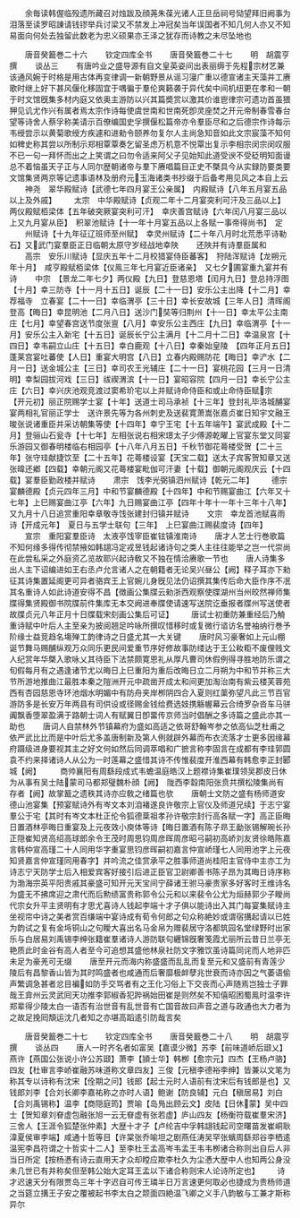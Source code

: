<!-- { "loadSidebar": true } -->
　　余毎读韩偓临殁遗所藏召对烛跋及顔荛朱葆光诸人正旦岳祠号恸望拜旧阙事为泪落至读罗昭諌请钱镠举兵讨梁又不禁发上冲冠矣当年误国者不知几何人亦又不知易面向何处去独留此数老为忠义硕果亦王泽之犹存而诗教之未尽坠地也






　　唐音癸籖巻二十六
　　钦定四库全书
　　唐音癸籖巻二十七
　　明　胡震亨　撰
　　谈丛三
　　有唐吟业之盛导源有自文皇英姿间出表丽缛于先程宗材艺兼该通风婉于时格是用古体再变律调一新朝野景从谣习寖广重以德宣诸主天藻并工赓歌时继上好下甚风偃化移固宜于喁徧于羣伦爽籁袭于异代矣中间机纽更在孝和一朝于时文馆旣集多材内庭又依奥主游防以兴其篇奬赏以激其价谁鬯律宗可遗功首虽猥狎见讥尤作兴有属者焉太宗作诗每使虞世南和世南死卽灵座焚之开元帝制春雪春台望等诗舍人蔡孚称美请示百僚编国史孚撰偃松篇帝亦令羣臣尽和之后德宗作诗每示韦绶尝示以黄菊歌绶方疾遽和进勑令颐养勿复尔人主尚急知音如此文宗宸藻不知何如稗史称其尝以所制示郑相覃覃奏乞留圣虑万机意不悦覃出复示李相宗闵宗闵叹服不已一句一拜怀而出之上笑谓之曰勿令适来阿父子见始知此道受谀不受砭明知面谩总不着恼虽天子正与人同尔歴朝诸帝与羣下赓唱篇目正史不槩具今从实録防要类要文馆集贤两京等记遗事语林及册府元玉海诸类书抄缀于后备考用见风之本自上云
　　神尧　翠华殿赋诗【武德七年四月宴王公亲属】　内殿赋诗【八年五月宴五品以上及外戚】
　　太宗　中华殿赋诗【贞观二年十二月宴突利可汗及三品以上】　两仪殿赋栢梁体【五年破突厥宴突利可汗】　幸庆善宫赋诗【六年闰八月宴三品以上又九月宴从臣】　积翠池赋诗【十一年十月宴五品以上各赋一事帝得尚书】　定
　　州赋诗【十九年征辽班师至州赋】　幸灵州赋诗【二十年八月时北荒悉平诗勒石】又武门宴羣臣正日临朝太原守岁经战地幸陜
　　还陜并有诗羣臣属和
　　高宗　安乐川赋诗【显庆五年十二月校猎宴侍臣蕃客】　狩陆浑赋诗【龙朔元年十月】　咸亨殿赋栢梁体【仪鳯三年七月宴近臣诸亲】　又七夕圃宴重九宴并有诗
　　中宗　【景龙二年七夕】两仪殿【九日】登慈恩塔【闰月九日】登总持浮图【十月】幸三防寺【十一月十五日】诞辰【二十一日】安乐公主出降【十二月】幸荐福寺　立春宴【二十一日】幸临渭亭【三十日】幸长安故城【三年人日】清晖阁登高【晦日】幸昆明池【二月八日】送沙门奘等归荆州【十一日】幸太平公主南庄【七月】幸望春宫送节度张亶【八月】幸安乐公主西庄【九日】幸临渭亭【十一月】安乐公主入新宅【十五日】诞辰长宁公主满月【十二月十二日】幸温泉宫【十四日】幸韦嗣立山庄【十五日】幸白鹿观【十八日】幸秦始皇陵　【四年正月五日】蓬莱宫宴吐蕃使【人日】重宴大明宫【八日】立春内殿赐防花【晦日】幸浐水【二月一日】送金城公主【三日】幸司农王光辅庄【二十一日】宴桃花园【三月一日清明】幸梨园拔河戏【三日】祓禊渭滨【十一日】宴昭容院【四月一日】幸长宁公主庄【六日】幸兴庆池观竞渡过窦希玠宅以上并赋诗命侍臣和或止命侍臣赋宗　【开元初】丽正院赐学士宴【十年】送道士司马承祯【十三年】登封礼毕洛城酺宴　宴两相礼官丽正学士　送许景先等为各州刺史及送裴寛萧嵩张嘉贞崔日知宇文融王晙张说诸重臣并采访朝集等使【十四年】幸宁王宅【十五年端午】宴武成殿【十二月】登骊山石瓮寺【十七年】左相张说右相宋璟太子少傅源乾曜上官宴东堂又同宴乐游园又御春明楼临右相园亭【十八年八月五日】千秋节御花蕚楼受贺【二十三年】张守珪献捷饮至【二十五年】花蕚楼设宴【天宝二载】送太子宾客贺知章又送张暐还鄕【四载】幸朝元阁又花蕚楼宴毗伽可汗妻【十载】御朝元阁观庆云【十四载】宴羣臣勤政楼并赋诗
　　肃宗　饯李光弼镇泗州赋诗【乾元二年】
　　德宗　宴麟德殿【贞元四年三月】中和节宴麟德殿【十四年】中和节赐宴曲江【六年又十七年】上巳赐宴曲江亭【六年】九日赐宴曲江亭【四年十年十一年十三年十八年】又九月十八日追赏重阳幸章敬寺饯张建封归镇并赋诗
　　文宗　幸龙首池赋喜雨诗【开成元年】　夏日与五学士联句【三年】　上巳宴曲江赐裴度诗【四年】
　　宣宗　重阳宴羣臣诗　太液亭饯宰臣崔铉镇淮南诗
　　唐才人艺士行巻歌篇不知何缘多得传彻禁掖如韩翃冯定戎昱钱起诸诗句之类人主往往能举之岂一代崇尚在此尝私采之外庭资乙览故耶兴起诗敎又不独在情洽赓歌一节也
　　唐人诗集多出人主下诏编进如王右丞卢允言诸人之在朝籍者无论吴兴昼公【阙】释子耳亦下勑征其诗集置延阁更可异者骆宾王上官婉儿身旣见法仍诏撰其集传后命大臣作序不冺其名重诗人如此诗道安得不昌【徴画公集牒云勑浙西观察使牒湖州当州皎然禅师集牒得集贤殿御书院牒前件集库无本交阙进奉牒使请速写送院讫垂报者牒州写送使者故牒贞元八年正月十日牒载宋刻画公集后可证】
　　唐试士初重防兼重经后乃觭重诗赋中叶后人主至亲为披阅翘足吟咏所撰叹惜移时或复微行谘访名誉袖纳行巻予阶缘士益竞趋名塲殚工韵律诗之日盛尤其一大关键
　　唐时风习豪奢如上元山棚诞节舞马赐酺纵观万众同乐更民间爱重节序好修故事防缕达于王公籹粔不废俚贱文人纪赏年华槩入歌咏乂其待臣下法禁颇寛恩礼从厚凡曹司休假例得寻胜地防乐谓之旬假每月有之遇逢诸节尤以晦日上巳重阳为重后改晦日立二月朔为中和节并称三大节所游地推曲江最胜本秦之隑洲开元中疏凿开成太和间更加淘治南有紫云楼芙蓉苑西有杏园慈恩寺环池烟水明媚中有防舟夹岸栁阴四合入夏则红蕖弥望凡此三节百官游防多是长安万年两县有司供设或径赐金钱给费选妓携觞幄幕云合绮罗杂沓车马骈阗飘香堕翠盈满于路朝士词人有赋翼日卽畱传京师当时倡酬之多诗篇之盛此亦其一助也
　　唐词人自禁林外节镇幕府为盛如高适之依哥舒翰岑参之依高仙芝杜甫之依严武比比而是中叶后尤多盖唐制新及第人例就辟外幕而布衣流落才士更多因缘幕府蹑级进身要视其主之好文何如然后同调萃唱和广摭言称李固言在成都有李珪郭圆袁不约来择诸诗人从公为一时莲幕之盛惜其诗不传惟裴度开淮西幕有韩愈李正封郾城【阙】　　　商帅襄阳有周繇段成式韦蟾温庭皓汉上题襟诗集崔璞领吴郡皮日休为从事有吴士陆蒙司马都郑璧魏朴顔【阙】　陇西李縠南阳张贲共撰松陵集尚有存者【阙】故掌籖之遗秩其诗亦应敎之绪篇也欤
　　唐朝士文防之盛有杨师道安德山池宴集【预宴赋诗外有岑文本刘洎褚遂良许敬宗上官仪及师道兄续】于志宁宴羣公于宅【其时有岑文本杜正伦令狐德棻祖孝孙许敬宗封行高各赋一字】高正臣晦日置酒林亭晦日重宴及上元夜效小庾体等诗【晦日置酒有陈子昻王勔张锡解琬长孙正隠崔知贤高绍高球郎余令王茂时周思钧周彦晖周彦昭弓嗣初高峤刘友贤徐皓陈嘉言韩仲宣高瑾二十人同用华字重宴思钧彦晖嗣初嘉言仲宣峤瑾七人同用池字上元夜知贤嘉言仲宣瑾同用春字】并吟流之佳赏承平之胜事师道尚桂阳主官侍中主亦工为诗志宁天防学士后入相爱宾客好接引后进正臣官卫尉卿善书陈子昂为其晦日诗序称为渤海宗英平阳贵戚其豪盛可知开元天宝间宁薛诸王驸马豪贵家多好客时王维诗名为盛无不拂席迎之肃代而后勲绩富贵称郭令公元和以来裴令公尤为烜赫郭少子瞹尚代宗女升平主贤明有才思尤喜诗人钱起李端十才子俱以能诗出入其门每宴集赋诗主坐视帘中诗之美者赏百缣端中宴诗成有荀令何郎之句众称絶妙或谓宿搆起请以已姓为韵试之复有金埓铜山之句瞹大喜出名马金帛为赠裴居守洛都筑园名堂绿野时出家乐与白居易刘禹锡李绅张籍崔羣诸诗人游防联句纒锦旣奢笺霞尤丽所云昔日兰亭无艳质此时金谷有高人者至今可追想其盛他林泉社防文字雅饮虽诗篇同诧而人地非匹未足为豪羌可无缀
　　唐至开元而海内称盛盛而乱乱而复至元和又盛前有青莲少陵后有昌黎香山皆为其时鸣盛者也咸通而后奢靡极衅孽兆世衰而诗亦因之气萎语偷声繁调急甚者忿目褊如防手交骂者有之王化习俗上下交丧而心声随焉岂独士子罪哉王弇州云灵武囘天功推李郭椒香犯跸祸始田崔是则然矣不知僖昭困蜀鳯时温李许郑辈得少陵太白一语否有治世音有乱世音有亡国音故曰声音之道与政通也大力者为之故足挽囘頽运沈几者知之亦堪高蹈逺引防哉言矣





　　唐音癸籖巻二十七
　　钦定四库全书
　　唐音癸籖巻二十八
　　明　胡震亨　撰
　　谈丛四
　　唐人一时齐名者如富吴【嘉谟少微】苏李【前味道峤后颋乂】燕许【燕国公张说小许公苏颋】萧李【頴士华】韩栁【愈宗元】四杰【王杨卢骆】四友【杜审言李峤崔融苏味道称文章四友】三俊【元稹李德裕李绅】皆兼以文笔为称其专以诗称有沈宋【佺期之问】钱郎【起士元时人语前有沈宋后有钱郎是也】又钱郎刘李【合刘长卿李嘉祐称之亦时人语】鲍谢【防良辅】元白【稹居易】刘白【合刘禹锡称】温李【商隠庭筠】贾喻【岛鳬出顾云文】皮陆【日休蒙】吴中四士【贺知章刘眘虚包融张旭一云无眘虚有张若虚】庐山四友【杨衡符载崔羣宋济】三舍人【王涯令狐楚张仲素】大歴十才子【卢纶吉中孚韩翃钱起司空曙苗发崔峒耿湋夏侯审李端】咸通十哲等目【许棠张乔喻坦之剧燕任涛吴罕张蠙周繇郑谷李栖逺温宪李昌符谓之十哲实十二人】至李杜王孟高岑韦孟王韦韦栁诸合称则出自后人非当日所定【按杨慿有诗云直用天才众却瞠应欺李杜久为尘慿大歴中人也知两公身没未几世已有并称矣但至韩公始大定耳王孟以下诸合称则宋人论诗所定也】
　　诗才迟速天分有限贾岛三年十字迟自可传王璘半日万言速更何取必也捷成为贵杨师道之当筵立搆王子安之覆被起书李太白之颒面四絶温飞卿之义手八韵敏与工兼才斯称异尔
